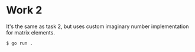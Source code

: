 # Work 2

It's the same as task 2, but uses custom imaginary number implementation
for matrix elements.

```ShellSession
$ go run .
```
